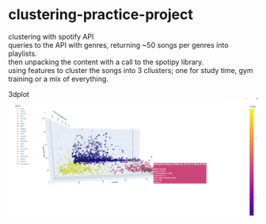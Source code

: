 # clustering-practice-project  
clustering with spotify API  
queries to the API with genres, returning ~50 songs per genres into playlists.  
then unpacking the content with a call to the spotipy library.  
using features to cluster the songs into 3 cllusters; one for study time, gym training or a mix of everything.  

3dplot
![alt text](https://github.com/ReneDussault/clustering-practice-project/blob/main/3dplot.png)
